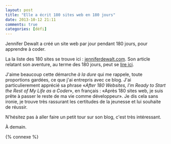 ```yaml
---
layout: post
title: "Elle a écrit 180 sites web en 180 jours"
date: 2013-10-12 21:11
comments: true
categories: [défi]
---
```


Jennifer Dewalt a créé un site web par jour pendant 180 jours, pour
apprendre à coder.

<!-- more -->

La la liste des 180 sites se trouve ici : [jenniferdewalt.com](http://jenniferdewalt.com/).
Son article relatant son aventure, au terme des 180 jours,
peut se [lire ici](http://blog.jenniferdewalt.com/post/62998082815/after-180-websites-im-ready-to-start-the-rest-of-my).

J'aime beaucoup cette démarche *à la dure* qui me rappele, toute proportions
gardées, ce que j'ai entrepris avec ce blog. J'ai particulierement apprécié
sa phrase «*After 180 Websites, I’m Ready to Start the Rest of My Life as
a Coder*», en français : «Après 180 sites web, je suis prête à passer le 
reste de ma vie comme développeur». Je dis cela sans ironie, je trouve
très rassurant les certitudes de la jeunesse et lui souhaite de réussir.

N'hésitez pas à aller faire un petit tour sur son blog, c'est très
intéressant.

À demain.

{% connexe %}

